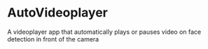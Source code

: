 # AutoVideoplayer
 A videoplayer app that automatically plays or pauses video on face detection in front of the camera
